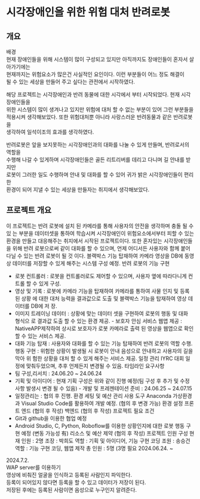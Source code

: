 # 시각장애인을 위한 위험 대처 반려로봇  

## 개요  
배경  
현재 장애인들을 위해 시스템이 많이 구성되고 있지만 아직까지도 장애인들이 혼자서 살아가기에는  
현재까지는 위험요소가 많은건 사실적인 요인이다. 이런 부분들이 어느 정도 해결이  
될 수 있는 세상을 만들어 주고 싶다는 관전에서 시작하였다.  

해당 프로젝트는 시각장애인과 반려 동물에 대한 시각에서 부터 시작되었다. 현재 시각장애인들을  
위한 시스템이 많이 생겨나고 있지만 위험에 대처 할 수 없는 부분이 있어 그런 부분들을 
적용시켜 생각해보았다.  또한 위험대처뿐 아니라 사랑스러운 반려동물과 같은 반려로봇을  
생각하여 일석이조의 효과를 생각하였다.  

반려로봇은 앞을 보지못하는 시각장애인과의 대화를 나눌 수 있게 만들며, 반려로서의 역할을  
수행해 나갈 수 있게하며 시각장애인들은 골든 리트리버를 데리고 다니며 길 안내를 받지만  
로봇이 그러한 일도 수행하며 안내 및 대화를 할 수 있어 귀가 밝은 시각장애인들이 편리한  
환경이 되어 지낼 수 있는 세상을 만들자는 취지에서 생각해보았다.  

## 프로젝트 개요  

이 프로젝트는 반려 로봇에 설치 된 카메라를 통해 사용자의 안전을 생각하며 충돌 될 수 있
는 부분을 데이터셋을 통하여 학습시켜 시각장애인이 위험요소에서부터 피할 수 있는 환경을 
만들고 대응해주는 취지에서 시작된 프로젝트이다. 또한 혼자있는 시각장애인들을 위해 반려 
로봇으로써 같이 대화를 할 수 있으며, 언제 어디서든 사용자와 함께 붙어 다닐 수 있는 반려 
로봇이 될 것 이다. 블랙박스 기능 탑재하여 카메라 영상을 DB에 동영상 데이터를 저장할 수 
있게 해주는 시스템 구성 예정. 반려 로봇의 기능 구현
- 로봇 컨트롤러 : 로봇을 컨트롤러로도 제어할 수 있으며, 사용자 옆에 따라다니게 컨트롤 
할 수 있게 구성.
- 영상 및 기록 : 로봇에 카메라 기능을 탑재하여 카메라를 통하여 사물 인지 및 등록된 상황
에 대한 대처 능력을 결과값으로 도출 및 블랙박스 기능을 탑재하여 영상 데이터를 DB에 저
장.
- 이미지 트레이닝 데이터 : 상황에 맞는 데이터 셋을 구현하여 로봇의 행동 및 대화 형식으
로 결과값 도출 할 수 있는 환경 제공. - 보호자 안심 서비스 웹앱 제공 : NativeAPP제작하여 상시로 보호자가 로봇 카메라로 출력
된 영상을 웹앱으로 확인 할 수 있는 서비스 제공.
- 대화 기능 탑재 : 사용자와 대화를 할 수 있는 기능 탑재하여 반려 로봇의 역할 수행. 행동 구현 : 위험한 상황이 발생될 시 로봇이 안내 음성으로 안내하고 사용자의 길을 막아 위
험한 상황을 대처 할 수 있게 해주는 서비스 제공. 일정 관리
IYRC 대회 일정에 맞춰두었으며, 추후 언제든지 변경될 수 있음. 타임라인 요구사항
- 팀 구성,리서치 : 24.06.20 ~ 24.06.24
- 기획 및 아이디어 : 현재 기획 구성은 위와 같이 진행 예정(팀 구성 후 추가 및 수정 사항 
발생시 변경 될 수 있음) - 개발 및 프레젠테이션 준비 : 24.06.25 ~ 24.07.15
- 일정관리는 : 협의 후 진행. 환경 세팅 및 예산 관리
사용 도구
Anaconda 가상환경과 Visual Studio Code를 활용하여 개발 예정.
(협의 후 변경 가능)
환경 설정
프론트 엔드
(협의 후 작성)
백엔드
(협의 후 작성)
프로젝트 필요 조건
- Git과 github을 이용한 협업 예정
- Android Studio, C, Python, Roboflow를 이용한 상황인지에 대한 로봇 행동 구현 예정
(변동 가능성 有)
리소스 및 예산 제약
(협의 후 작성)
프로젝트 인원 구성
현재 인원 : 2명
조장 : 박희도
역할 : 기획 및 아이디어, 기능 구현 코딩
조원 : 송승건
역할 : 기능 구현 코딩, 웹앱 제작
총 인원 : 5명 (3명 필요
2024.06.24. ~ 

2024.7.2.   
WAP server를 이용하기  
영상에 비춰진 얼굴을 인식하고 등록된 사람인지 파익한다.  
등록이 되어있지 않다면 등록을 할 수 있고 데이터가 저장이 된다.  
저장된 후에는 등록된 사람이면 음성으로 누구인지 알려준다.
